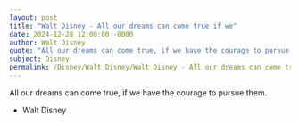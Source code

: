 ```yaml
---
layout: post
title: "Walt Disney - All our dreams can come true if we"
date: 2024-12-28 12:00:00 -0000
author: Walt Disney
quote: "All our dreams can come true, if we have the courage to pursue them."
subject: Disney
permalink: /Disney/Walt Disney/Walt Disney - All our dreams can come true if we
---
```


All our dreams can come true, if we have the courage to pursue them.

- Walt Disney

